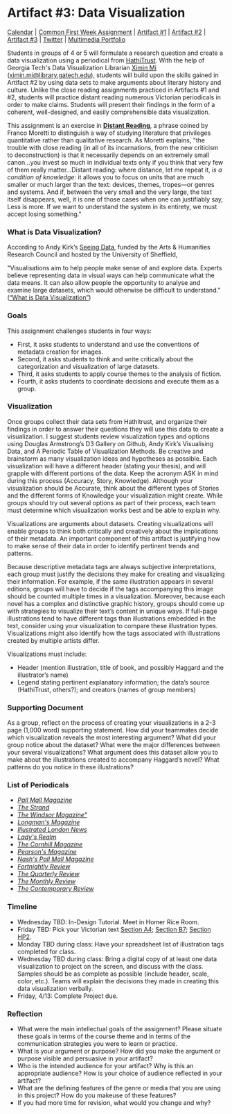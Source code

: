 <link rel="shortcut icon" href="https://kholterhoff.github.io/F17_ENG_1102/favicon.ico" type="image/x-icon">
<link rel="icon" href="https://kholterhoff.github.io/F17_ENG_1102/favicon.ico" type="image/x-icon">

<h1>Artifact #3: Data Visualization</h1>

<a href="https://kholterhoff.github.io/S18_ENG_1102/Victorian_Digital_Humanities">Calendar</a>  |  <a href="https://kholterhoff.github.io/S18_ENG_1102/Common_First_Week_Assignment">Common First Week Assignment</a> | <a href="https://kholterhoff.github.io/S18_ENG_1102/Artifact_1">Artifact #1</a> |  <a href="https://kholterhoff.github.io/S18_ENG_1102/Artifact_2">Artifact #2</a> |  <a href="https://kholterhoff.github.io/S18_ENG_1102/Artifact_3">Artifact #3</a> | <a href="https://kholterhoff.github.io/S18_ENG_1102/Twitter">Twitter</a> | <a href="https://kholterhoff.github.io/S18_ENG_1102/Multimedia_Portfolio">Multimedia Portfolio</a>

Students in groups of 4 or 5 will formulate a research question and create a data visualization using a periodical from <a href="https://www.hathitrust.org/">HathiTrust</a>. With the help of Georgia Tech's Data Visualization Librarian <a href="http://libguides.gatech.edu/prf.php?account_id=139382">Ximin Mi</a> (<a href="mailto:ximin.mi@library.gatech.edu">ximin.mi@library.gatech.edu</a>), students will build upon the skills gained in Artifact #2 by using data sets to make arguments about literary history and culture. Unlike the close reading assignments practiced in Artifacts #1 and #2, students will practice distant reading numerous Victorian periodicals in order to make claims. Students will present their findings in the form of a coherent, well-designed, and easily comprehensible data visualization.

This assignment is an exercise in <a href="https://newleftreview.org/II/1/franco-moretti-conjectures-on-world-literature#_edn6">**Distant Reading**</a>, a phrase coined by Franco Moretti to distinguish a way of studying literature that privileges quantitative rather than qualitative research. As Moretti explains, "the trouble with close reading (in all of its incarnations, from the new criticism to deconstruction) is that it necessarily depends on an extremely small canon...you invest so much in individual texts only if you think that very few of them really matter...Distant reading: where distance, let me repeat it, _is a condition of knowledge_: it allows you to focus on units that are much smaller or much larger than the text: devices, themes, tropes—or genres and systems. And if, between the very small and the very large, the text itself disappears, well, it is one of those cases when one can justifiably say, Less is more. If we want to understand the system in its entirety, we must accept losing something."


<h3>What is Data Visualization?</h3>

According to Andy Kirk’s <a href="http://seeingdata.org/">Seeing Data</a>, funded by the Arts & Humanities Research Council and hosted by the University of Sheffield,

"Visualisations aim to help people make sense of and explore data. Experts believe representing data in visual ways can help communicate what the data means. It can also allow people the opportunity to analyse and examine large datasets, which would otherwise be difficult to understand." (<a href="http://seeingdata.org/wp-content/uploads/2015/03/what-is-data-visualisation-transcript.pdf">“What is Data Visualization”</a>)

<h3>Goals</h3>

This assignment challenges students in four ways:

* First, it asks students to understand and use the conventions of metadata creation for images.
* Second, it asks students to think and write critically about the categorization and visualization of large datasets.
* Third, it asks students to apply course themes to the analysis of fiction.
* Fourth, it asks students to coordinate decisions and execute them as a group.


<h3>Visualization</h3>

Once groups collect their data sets from Hathitrust, and organize their findings in order to answer their questions they will use this data to create a visualization. I suggest students review visualization types and options using Douglas Armstrong’s D3 Gallery on Github, Andy Kirk’s Visualising Data, and A Periodic Table of Visualization Methods. Be creative and brainstorm as many visualization ideas and hypotheses as possible. Each visualization will have a different header (stating your thesis), and will grapple with different portions of the data. Keep the acronym ASK in mind during this process (Accuracy, Story, Knowledge). Although your visualization should be Accurate, think about the different types of Stories and the different forms of Knowledge your visualization might create. While groups should try out several options as part of their process, each team must determine which visualization works best and be able to explain why.

Visualizations are arguments about datasets. Creating visualizations will enable groups to think both critically and creatively about the implications of their metadata. An important component of this artifact is justifying how to make sense of their data in order to identify pertinent trends and patterns.

Because descriptive metadata tags are always subjective interpretations, each group must justify the decisions they make for creating and visualizing their information. For example, if the same illustration appears in several editions, groups will have to decide if the tags accompanying this image should be counted multiple times in a visualization. Moreover, because each novel has a complex and distinctive graphic history, groups should come up with strategies to visualize their text’s content in unique ways. If full-page illustrations tend to have different tags than illustrations embedded in the text, consider using your visualization to compare these illustration types. Visualizations might also identify how the tags associated with illustrations created by multiple artists differ.

Visualizations must include:

* Header (mention illustration, title of book, and possibly Haggard and the illustrator’s name)
* Legend stating pertinent explanatory information; the data’s source (HathiTrust, others?); and creators (names of group members)


<h3>Supporting Document </h3>

As a group, reflect on the process of creating your visualizations in a 2-3 page (1,000 word) supporting statement. How did your teammates decide which visualization reveals the most interesting argument? What did your group notice about the dataset? What were the major differences between your several visualizations? What argument does this dataset allow you to make about the illustrations created to accompany Haggard’s novel? What patterns do you notice in these illustrations?


<h3>List of Periodicals</h3>

* <a href="https://catalog.hathitrust.org/Record/000600035">_Pall Mall Magazine_</a>
* <a href="https://catalog.hathitrust.org/Record/000642318">_The Strand_</a>
* <a href="https://catalog.hathitrust.org/Record/100615477">_The Windsor Magazine"_</a>
* <a href="https://catalog.hathitrust.org/Record/000535554">_Longman's Magazine_</a>
* <a href="https://catalog.hathitrust.org/Record/000520935">_Illustrated London News_</a>
* <a href="https://catalog.hathitrust.org/Record/009368685">_Lady's Realm_</a>
* <a href="https://catalog.hathitrust.org/Record/000522322">_The Cornhill Magazine_</a>
* <a href="https://catalog.hathitrust.org/Record/000495191">_Pearson's Magazine_</a>
* <a href="https://catalog.hathitrust.org/Record/008696269">_Nash's Pall Mall Magazine_</a>
* <a href="https://catalog.hathitrust.org/Record/008882609">_Fortnightly Review_</a>
* <a href="https://catalog.hathitrust.org/Record/000527329">_The Quarterly Review_</a>
* <a href="https://catalog.hathitrust.org/Record/006061853">_The Monthly Review_</a>
* <a href="https://catalog.hathitrust.org/Record/000525129">_The Contemporary Review_</a>


<h3>Timeline</h3>

* Wednesday TBD: In-Design Tutorial. Meet in Homer Rice Room.
* Friday TBD: Pick your Victorian text <a href="">Section A4</a>; <a href="">Section B7</a>; <a href="">Section HP2</a>.
* Monday TBD during class: Have your spreadsheet list of illustration tags completed for class.
* Wednesday TBD during class: Bring a digital copy of at least one data visualization to project on the screen, and discuss with the class. Samples should be as complete as possible (include header, scale, color, etc.). Teams will explain the decisions they made in creating this data visualization verbally.
* Friday, 4/13: Complete Project due.


<h3>Reflection</h3>

* What were the main intellectual goals of the assignment? Please situate these goals in terms of the course theme and in terms of the communication strategies you were to learn or practice.
* What is your argument or purpose? How did you make the argument or purpose visible and persuasive in your artifact?
* Who is the intended audience for your artifact? Why is this an appropriate audience? How is your choice of audience reflected in your artifact?
* What are the defining features of the genre or media that you are using in this project? How do you makeuse of these features?
* If you had more time for revision, what would you change and why?
